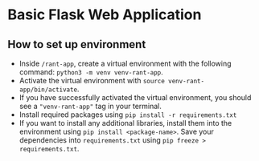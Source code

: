 # Basic Flask Web Application

## How to set up environment
* Inside `/rant-app`, create a virtual environment with the following command: `python3 -m venv venv-rant-app`.
* Activate the virtual environment with `source venv-rant-app/bin/activate`.
* If you have successfully activated the virtual environment, you should see a `"venv-rant-app"` tag in your terminal. 
* Install required packages using `pip install -r requirements.txt`
* If you want to install any additional libraries, install them into the environment using `pip install <package-name>`. Save your dependencies into `requirements.txt` using `pip freeze > requirements.txt`. 
